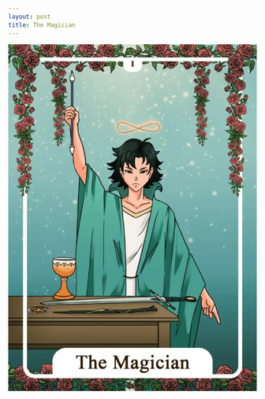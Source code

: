 ```yaml
---
layout: post
title: The Magician
---
```


![](../images/1-The-Magician-Tarot-Card-Meaning-732x1024.webp)
